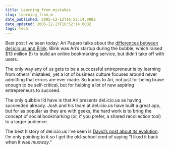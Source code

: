 ```yaml
---
title: Learning from mistakes
slug: learning_from_m
date_published: 2005-12-13T16:52:14.000Z
date_updated: 2005-12-13T16:52:14.000Z
tags: tech
---
```


Best post I’ve seen today: Ari Paparo talks about the [differences between del.icio.us and Blink](http://www.aripaparo.com/archive/001456.html). Blink was Ari’s startup during the bubble, which raised $13 million (!) to build an online bookmarking service, but didn’t take off with users.

The only way any of us gets to be a successful entrepreneur is by learning from others’ mistakes, yet a lot of business culture focuses around never admitting that errors are ever made. So kudos to Ari, not just for being brave enough to be self-critical, but for helping a lot of new aspiring entrepreneurs to succeed.

The only quibble I’d have is that Ari presents del.icio.us as having succeeded already. Josh and his team at del.icio.us have built a great app, but for as popular as they are with geeks, the hard work is to bring the concept of social bookmarking (or, if you prefer, a shared recollection tool) to a larger audience.

The best history of del.icio.us I’ve seen is [David’s post about its evolution](http://hello.typepad.com/hello/2005/12/evolution.html). I’m only pointing to it so I get the old-school cred of saying “I liked it back when it was *muxway*.”
